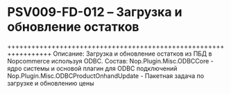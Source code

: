 
PSV009-FD-012 – Загрузка и обновление остатков 
=================================================================

+++++++++++++++++++++++++++++++++++++++++++++++++++++++++++++++++
Описание:
Загрузка и обновление остатков из ПБД в Nopcommerce используя ODBC.
Состав:
Nop.Plugin.Misc.ODBCCore - ядро системы и основой плагин для ODBC подключений
Nop.Plugin.Misc.ODBCProductOnhandUpdate - Пакетная задача по загрузке и обновлению цены
 
